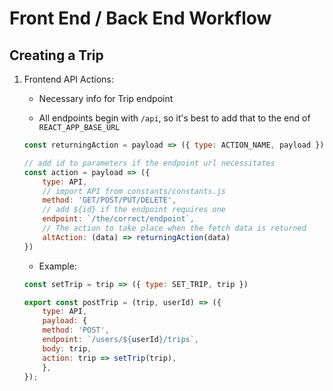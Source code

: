 # Front End / Back End Workflow

## Creating a Trip

1. Frontend API Actions:

    - Necessary info for Trip endpoint

    - All endpoints begin with `/api`, so it's best to add that to the end of `REACT_APP_BASE_URL`

    ```js
    const returningAction = payload => ({ type: ACTION_NAME, payload })

    // add id to parameters if the endpoint url necessitates
    const action = payload => ({
        type: API,
        // import API from constants/constants.js
        method: 'GET/POST/PUT/DELETE',
        // add ${id} if the endpoint requires one
        endpoint: `/the/correct/endpoint`,
        // The action to take place when the fetch data is returned
        altAction: (data) => returningAction(data)
    })
    ```

    - Example:

    ```js
    const setTrip = trip => ({ type: SET_TRIP, trip })

    export const postTrip = (trip, userId) => ({
        type: API,
        payload: {
        method: 'POST',
        endpoint: `/users/${userId}/trips`,
        body: trip,
        action: trip => setTrip(trip),
        },
    });
    ```

